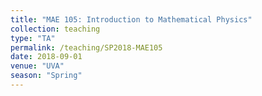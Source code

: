 ```yaml
---
title: "MAE 105: Introduction to Mathematical Physics"
collection: teaching
type: "TA"
permalink: /teaching/SP2018-MAE105
date: 2018-09-01
venue: "UVA"
season: "Spring"
---
```

